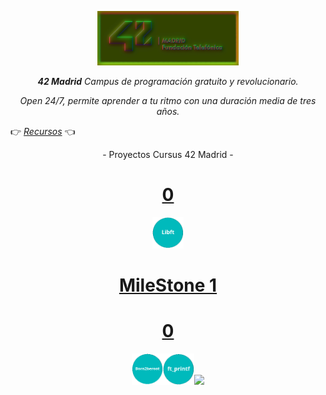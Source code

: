 <p align="center" width="100%">
    <img width="45%" src="documentation/42-Madrid.png"> 
</p>
 
<p align="center" width="100%"><i><b>42 Madrid</b> Campus de programación gratuito y revolucionario.</i></p>

<p align="center" width="100%"><i>Open 24/7, permite aprender a tu ritmo con una duración media de tres años.</i></p>

👉     [*Recursos*](documentation/)     👈

<p align="center" width="100%">- Proyectos Cursus 42 Madrid -</p>

<h1 align="center"><a href="0">0</a></h1>
<p align="center" width="100%"><img src="documentation/0/libft.png" width="50" /></p>

<h1 align="center"><a href="milestone_1">MileStone 1</a></h1>

<h1 align="center"><a href="0">0</a></h1>
<p align="center" width="100%"><img src="documentation/milestone_1/born2beroot.png" width="50" /><img src="documentation/milestone_1/ft_printf.png" width="50" /><img src="documentation/milestone_1/get_nextline.png" width="50" /></p>



